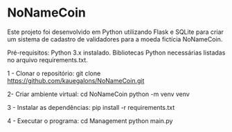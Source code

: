 # NoNameCoin
Este projeto foi desenvolvido em Python utilizando Flask e SQLite para criar um sistema de cadastro de validadores para a moeda fictícia NoNameCoin.

Pré-requisitos:
Python 3.x instalado.
Bibliotecas Python necessárias listadas no arquivo requirements.txt.

1 - Clonar o repositório:
git clone https://github.com/kauegalons/NoNameCoin.git

2- Criar ambiente virtual:
cd NoNameCoin
python -m venv venv

3 - Instalar as dependências:
pip install -r requirements.txt

4 - Executar o programa:
cd Management
python main.py

